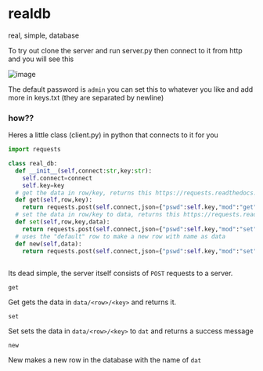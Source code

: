 # realdb
real, simple, database

To try out clone the server and run server.py then connect to it from http and you will see this 

![image](https://user-images.githubusercontent.com/67511181/205740385-a74e9ea9-9966-4a9e-8c96-4e0bea0cefcb.png)

The default password is ``admin`` you can set this to whatever you like and add more in keys.txt (they are separated by newline)

### how??

Heres a little class (client.py) in python that connects to it for you

```python
import requests

class real_db:
  def __init__(self,connect:str,key:str):
    self.connect=connect
    self.key=key
  # get the data in row/key, returns this https://requests.readthedocs.io/en/latest/user/quickstart/#response-content
  def get(self,row,key):
    return requests.post(self.connect,json={"pswd":self.key,"mod":"get","row":row,"key":key})
  # set the data in row/key to data, returns this https://requests.readthedocs.io/en/latest/user/quickstart/#response-content
  def set(self,row,key,data):
    return requests.post(self.connect,json={"pswd":self.key,"mod":"set","row":row,"key":key,"dat":data})
  # uses the "default" row to make a new row with name as data
  def new(self,data):
    return requests.post(self.connect,json={"pswd":self.key,"mod":"set","dat":data})
    
```
    
Its dead simple, the server itself consists of ``POST`` requests to a server.

``get``

Get gets the data in ``data/<row>/<key>`` and returns it.

``set``

Set sets the data in ``data/<row>/<key>`` to ``dat`` and returns a success message

``new``

New makes a new row in the database with the name of ``dat``